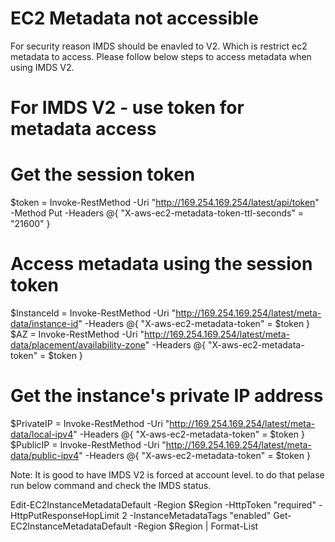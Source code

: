# EC2 Metadata not accessible

For security reason IMDS should be enavled to V2. Which is restrict ec2 metadata to access. Please follow below steps to access metadata when using IMDS V2.

# For IMDS V2 - use token for metadata access
# Get the session token
$token = Invoke-RestMethod -Uri "http://169.254.169.254/latest/api/token" -Method Put -Headers @{ "X-aws-ec2-metadata-token-ttl-seconds" = "21600" } 
# Access metadata using the session token
$InstanceId = Invoke-RestMethod -Uri "http://169.254.169.254/latest/meta-data/instance-id" -Headers @{ "X-aws-ec2-metadata-token" = $token } 
$AZ = Invoke-RestMethod -Uri "http://169.254.169.254/latest/meta-data/placement/availability-zone" -Headers @{ "X-aws-ec2-metadata-token" = $token }

# Get the instance's private IP address
$PrivateIP = Invoke-RestMethod -Uri "http://169.254.169.254/latest/meta-data/local-ipv4" -Headers @{ "X-aws-ec2-metadata-token" = $token } 
$PublicIP = Invoke-RestMethod -Uri "http://169.254.169.254/latest/meta-data/public-ipv4" -Headers @{ "X-aws-ec2-metadata-token" = $token }


Note: It is good to have IMDS V2 is forced at account level. to do that pelase run below command and check the IMDS status. 

Edit-EC2InstanceMetadataDefault -Region $Region -HttpToken "required" -HttpPutResponseHopLimit 2 -InstanceMetadataTags "enabled"
Get-EC2InstanceMetadataDefault -Region $Region | Format-List
